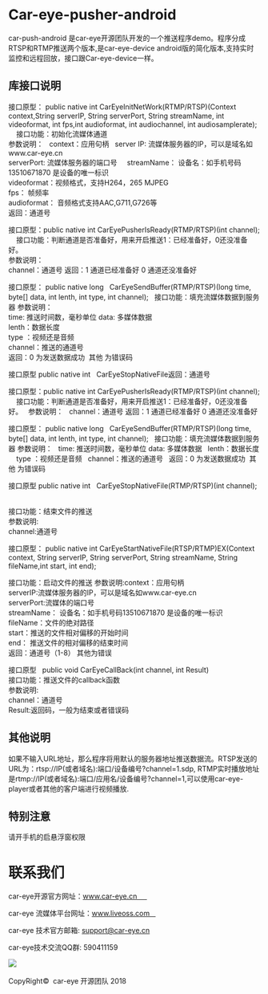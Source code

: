 # Car-eye-pusher-android        

car-push-android 是car-eye开源团队开发的一个推送程序demo。程序分成RTSP和RTMP推送两个版本,是car-eye-device android版的简化版本,支持实时监控和远程回放，接口跟Car-eye-device一样。

## 库接口说明

接口原型： public native int  CarEyeInitNetWork(RTMP/RTSP)(Context context,String serverIP, String serverPort, String streamName, int videoformat, int fps,int audioformat, int audiochannel, int audiosamplerate);    
接口功能：初始化流媒体通道  
参数说明：   
context：应用句柄   
server IP: 流媒体服务器的IP，可以是域名如www.car-eye.cn  
serverPort: 流媒体服务器的端口号     
streamName： 设备名：如手机号码13510671870 是设备的唯一标识    
videoformat：视频格式，支持H264，265 MJPEG    
fps： 帧频率  
audioformat： 音频格式支持AAC,G711,G726等    
返回：通道号

接口原型：public native int 	 CarEyePusherIsReady(RTMP/RTSP)(int channel);     
接口功能：判断通道是否准备好，用来开启推送1：已经准备好，0还没准备好。   
参数说明：   
channel：通道号
返回：1 通道已经准备好 0 通道还没准备好

接口原型： public native long   CarEyeSendBuffer(RTMP/RTSP)(long time, byte[] data, int lenth, int type, int channel);   
接口功能：填充流媒体数据到服务器 
参数说明：   
time: 推送时间数，毫秒单位
data:  多媒体数据   
lenth：数据长度    
type ：视频还是音频   
channel：推送的通道号  
返回：0 为发送数据成功  其他 为错误码


接口原型 public native int    CarEyeStopNativeFile返回：通道号

接口原型：public native int 	 CarEyePusherIsReady(RTMP/RTSP)(int channel);     
接口功能：判断通道是否准备好，用来开启推送1：已经准备好，0还没准备好。   
参数说明：   
channel：通道号
返回：1 通道已经准备好 0 通道还没准备好

接口原型： public native long   CarEyeSendBuffer(RTMP/RTSP)(long time, byte[] data, int lenth, int type, int channel);   
接口功能：填充流媒体数据到服务器 
参数说明：   
time: 推送时间数，毫秒单位
data:  多媒体数据   
lenth：数据长度    
type ：视频还是音频   
channel：推送的通道号  
返回：0 为发送数据成功  其他 为错误码


接口原型 public native int    CarEyeStopNativeFile(RTMP/RTSP)(int channel);   



接口功能：结束文件的推送   
参数说明:   
channel:通道号  

接口原型： public native int   CarEyeStartNativeFile(RTSP/RTMP)EX(Context context, String serverIP, String serverPort, String streamName,  String fileName,int start, int end);          

接口功能：启动文件的推送 
参数说明:context：应用句柄  
serverIP:流媒体服务器的IP，可以是域名如www.car-eye.cn     
serverPort:流媒体的端口号      
streamName： 设备名：如手机号码13510671870 是设备的唯一标识  
fileName：文件的绝对路径      
start：推送的文件相对偏移的开始时间     
end：  推送文件的相对偏移的结束时间     
返回：通道号（1-8） 其他为错误  

接口原型   public void  CarEyeCallBack(int channel, int Result)   
接口功能：推送文件的callback函数      
参数说明:    
channel：通道号     
Result:返回码，一般为结束或者错误码      


## 其他说明
如果不输入URL地址，那么程序将用默认的服务器地址推送数据流。RTSP发送的URL为：rtsp://IP(或者域名):端口/设备编号?channel=1.sdp,
RTMP实时播放地址是rtmp://IP(或者域名):端口/应用名/设备编号?channel=1,可以使用car-eye-player或者其他的客户端进行视频播放. 


## 特别注意

请开手机的启悬浮窗权限


# 联系我们     

car-eye开源官方网址：www.car-eye.cn       

car-eye 流媒体平台网址：www.liveoss.com    

car-eye 技术官方邮箱: support@car-eye.cn    

car-eye技术交流QQ群: 590411159      

![](https://github.com/Car-eye-team/Car-eye-server/blob/master/car-server/doc/QQ.jpg)  


CopyRight©  car-eye 开源团队 2018

